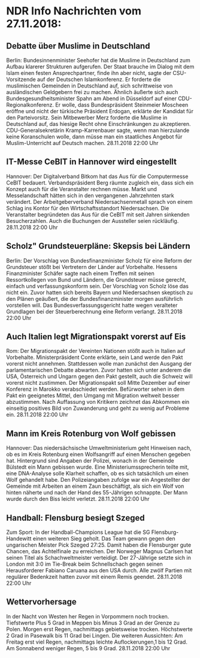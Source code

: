 # NDR Info Nachrichten vom 27.11.2018:


## Debatte über Muslime in Deutschland
Berlin: Bundesinnenminister Seehofer hat die Muslime in Deutschland zum Aufbau klarerer Strukturen aufgerufen. Der Staat brauche im Dialog mit dem Islam einen festen Ansprechpartner, finde ihn aber nicht, sagte der CSU-Vorsitzende auf der Deutschen Islamkonferenz. Er forderte die muslimischen Gemeinden in Deutschland auf, sich schrittweise von ausländischen Geldgebern frei zu machen. Ähnlich äußerte sich auch Bundesgesundheitsminister Spahn am Abend in Düsseldorf auf einer CDU-Regionalkonferenz. Er wolle, dass Bundespräsident Steinmeier Moscheen eröffne und nicht der türkische Präsident Erdogan, erklärte der Kandidat für den Parteivorsitz. Sein Mitbewerber Merz forderte die Muslime in Deutschland auf, das hiesige Recht ohne Einschränkungen zu akzeptieren. CDU-Generalsekretärin Kramp-Karrenbauer sagte, wenn man hierzulande keine Koranschulen wolle, dann müsse man ein staatliches Angebot für Muslim-Unterricht auf Deutsch machen. 28.11.2018 22:00 Uhr 

## IT-Messe CeBIT in Hannover wird eingestellt
Hannover:	Der Digitalverband Bitkom hat das Aus für die Computermesse CeBIT bedauert. Verbandspräsident Berg räumte zugleich ein, dass sich ein Konzept auch für die Veranstalter rechnen müsse. Markt und Messelandschaft hätten sich in den vergangenen Jahrzehnten stark verändert. Der Arbeitgeberverband Niedersachsenmetall sprach von einem Schlag ins Kontor für den Wirtschaftsstandort Niedersachsen. Die Veranstalter begründeten das Aus für die CeBIT mit seit Jahren sinkenden Besucherzahlen. Auch die Buchungen der Aussteller seien rückläufig. 28.11.2018 22:00 Uhr 

## Scholz" Grundsteuerpläne: Skepsis bei Ländern
Berlin: Der Vorschlag von Bundesfinanzminister Scholz für eine Reform der Grundsteuer stößt bei Vertretern der Länder auf Vorbehalte. Hessens Finanzminister Schäfer sagte nach einem Treffen mit seinen Ressortkollegen von Bund und Ländern, die Grundsteuer müsse gerecht, einfach und verfassungskonform sein. Der Vorschlag von Scholz löse das nicht ein. Zuvor hatten sich bereits Bayern und Niedersachsen skeptisch zu den Plänen geäußert, die der Bundesfinanzminister morgen ausführlich vorstellen will. Das Bundesverfassungsgericht hatte wegen veralteter Grundlagen bei der Steuerberechnung eine Reform verlangt. 28.11.2018 22:00 Uhr 

## Auch Italien legt Migrationspakt vorerst auf Eis
Rom:	Der Migrationspakt der Vereinten Nationen stößt auch in Italien auf Vorbehalte. Ministerpräsident Conte erklärte, sein Land werde den Pakt vorerst nicht annehmen. Stattdessen wolle man zunächst den Ausgang der parlamentarischen Debatte abwarten. Zuvor hatten sich unter anderem die USA, Österreich und Ungarn gegen den Pakt gestellt, auch die Schweiz will vorerst nicht zustimmen. Der Migrationspakt soll Mitte Dezember auf einer Konferenz in Marokko verabschiedet werden. Befürworter sehen in dem Pakt ein geeignetes Mittel, den Umgang mit Migration weltweit besser abzustimmen. Nach Auffassung von Kritikern zeichnet das Abkommen ein einseitig positives Bild von Zuwanderung und geht zu wenig auf Probleme ein. 28.11.2018 22:00 Uhr 

## Mann im Kreis Rotenburg von Wolf gebissen
Hannover: Das niedersächsische Umweltministerium geht Hinweisen nach, ob es im Kreis Rotenburg einen Wolfsangriff auf einen Menschen gegeben hat. Hintergrund sind Angaben der Polizei, wonach in der Gemeinde Bülstedt ein Mann gebissen wurde. Eine Ministeriumssprecherin teilte mit, eine DNA-Analyse solle Klarheit schaffen, ob es sich tatsächlich um einen Wolf gehandelt habe. Den Polizeiangaben zufolge war ein Angestellter der Gemeinde mit Arbeiten an einem Zaun beschäftigt, als sich ein Wolf von hinten näherte und nach der Hand des 55-Jährigen schnappte. Der Mann wurde durch den Biss leicht verletzt. 28.11.2018 22:00 Uhr 

## Handball: Flensburg besiegt Szeged
Zum Sport: In der Handball-Champions League hat die SG Flensburg-Handewitt einen weiteren Sieg geholt. Das Team gewann gegen den ungarischen Meister Pick Szeged 27:25. Damit haben die Flensburger gute Chancen, das Achtelfinale zu erreichen. Der Norweger Magnus Carlsen hat seinen Titel als Schachweltmeister verteidigt. Der 27-Jährige setzte sich in London mit 3:0 im Tie-Break beim Schnellschach gegen seinen Herausforderer Fabiano Caruana aus den USA durch. Alle  zwölf Partien mit regulärer Bedenkzeit hatten zuvor mit einem Remis geendet. 28.11.2018 22:00 Uhr 

## Wettervorhersage
In der Nacht von Westen her Regen in Vorpommern noch trocken. Tiefstwerte Plus 5 Grad in Meppen bis Minus 3 Grad an der Grenze zu Polen. Morgen erst Regen, nachmittags gebietsweise trocken. Höchstwerte 2 Grad in Pasewalk bis 11 Grad bei Lingen. Die weiteren Aussichten: Am Freitag erst viel Regen, nachmittags leichte Auflockerungen,1 bis 12 Grad. Am Sonnabend weniger Regen, 5 bis 9 Grad. 28.11.2018 22:00 Uhr 
